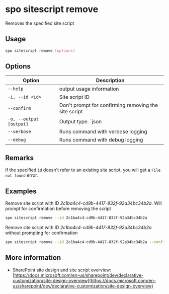 # spo sitescript remove

Removes the specified site script

## Usage

```sh
spo sitescript remove [options]
```

## Options

Option|Description
------|-----------
`--help`|output usage information
`-i, --id <id>`|Site script ID
`--confirm`|Don't prompt for confirming removing the site script
`-o, --output [output]`|Output type. `json|text`. Default `text`
`--verbose`|Runs command with verbose logging
`--debug`|Runs command with debug logging

## Remarks

If the specified `id` doesn't refer to an existing site script, you will get a `File not found` error.

## Examples

Remove site script with ID _2c1ba4c4-cd9b-4417-832f-92a34bc34b2a_. Will prompt for confirmation before removing the script

```sh
spo sitescript remove --id 2c1ba4c4-cd9b-4417-832f-92a34bc34b2a
```

Remove site script with ID _2c1ba4c4-cd9b-4417-832f-92a34bc34b2a_ without prompting for confirmation

```sh
spo sitescript remove --id 2c1ba4c4-cd9b-4417-832f-92a34bc34b2a --confirm
```

## More information

- SharePoint site design and site script overview: [https://docs.microsoft.com/en-us/sharepoint/dev/declarative-customization/site-design-overview](https://docs.microsoft.com/en-us/sharepoint/dev/declarative-customization/site-design-overview)
